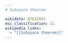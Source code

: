 ```yaml
---
# Subspace theorem

wikidata: Q7632041
msc_classification: 11
wikipedia_links:
  - "[[Subspace theorem]]"
---
```

